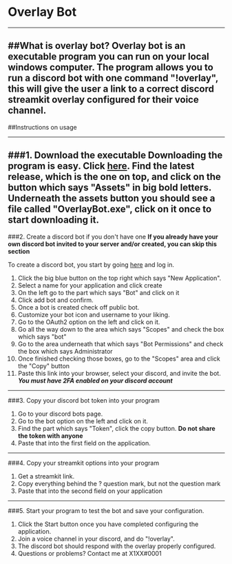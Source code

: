 # Overlay Bot

------------------------------
##What is overlay bot?
Overlay bot is an executable program you can run on your local windows computer. The program allows
you to run a discord bot with one command "!overlay", this will give the user a link to a correct
discord streamkit overlay configured for their voice channel.
------------------------------
##Instructions on usage

------------------------------
###1. Download the executable
Downloading the program is easy. Click [here](https://github.com/jolo613/OverlayBot/releases).
Find the latest release, which is the one on top, and click on the button which says "Assets" in big bold letters.
Underneath the assets button you should see a file called "OverlayBot.exe", click on it once to start downloading it.
-------------------
###2. Create a discord bot if you don't have one
**If you already have your own discord bot invited to your server and/or created, you can skip this section**


To create a discord bot, you start by going [here](https://discordapp.com/developers) and log in.


1. Click the big blue button on the top right which says "New Application".
2. Select a name for your application and click create
3. On the left go to the part which says "Bot" and click on it
4. Click add bot and confirm.
5. Once a bot is created check off public bot.
6. Customize your bot icon and username to your liking.
7. Go to the OAuth2 option on the left and click on it.
8. Go all the way down to the area which says "Scopes" and check the box which says "bot"
9. Go to the area underneath that which says "Bot Permissions" and check the box which says Administrator
10. Once finished checking those boxes, go to the "Scopes" area and click the "Copy" button
11. Paste this link into your browser, select your discord, and invite the bot. ___You must have 2FA enabled on your discord account___




------------------------------
###3. Copy your discord bot token into your program

1. Go to your discord bots page.
2. Go to the bot option on the left and click on it.
3. Find the part which says "Token", click the copy button. __Do not share the token with anyone__
4. Paste that into the first field on the application.

------------------------------
###4. Copy your streamkit options into your program

1. Get a streamkit link.
2. Copy everything behind the ? question mark, but not the question mark
3. Paste that into the second field on your application

------------------------------
###5. Start your program to test the bot and save your configuration.

1. Click the Start button once you have completed configuring the application.
2. Join a voice channel in your discord, and do "!overlay".
3. The discord bot should respond with the overlay properly configured.
4. Questions or problems? Contact me at X1XX#0001
